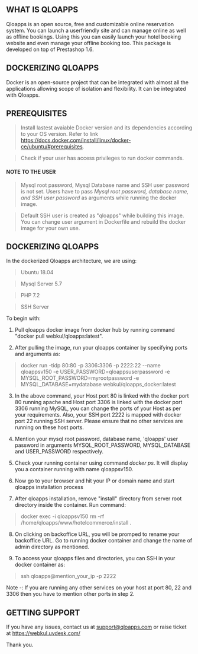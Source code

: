 ## WHAT IS QLOAPPS

Qloapps is an open source, free and customizable online reservation system. You can launch a userfriendly site and can manage online as well as offline bookings. Using this you can easily launch your hotel booking website and even manage your offline booking too. This package is developed on top of Prestashop 1.6.

## DOCKERIZING QLOAPPS

Docker is an open-source project that can be integrated with almost all the applications allowing scope of isolation and flexibility. It can be integrated with  Qloapps.

## PREREQUISITES

> Install lastest avaiable Docker version and its dependencies according to your OS version. Refer to link https://docs.docker.com/install/linux/docker-ce/ubuntu/#prerequisites. 

> Check if your user has access privileges to run docker commands.

#### NOTE TO THE USER

> Mysql root password, Mysql Database name and SSH user password is not set. Users have to pass *Mysql root password, database name, and SSH user password* as arguments while running the docker image.

> Default SSH user is created as "qloapps" while building this image. You can change user argument in Dockerfile and rebuild the docker image for your own use.

> 


## DOCKERIZING QLOAPPS

In the dockerized Qloapps architecture, we are using:

> Ubuntu 18.04

> Mysql Server 5.7

> PHP 7.2

> SSH Server

To begin with:

1. Pull qloapps docker image from docker hub by running command "docker pull webkul/qloapps:latest".

2. After pulling the image, run your qloapps container by specifying ports and arguments as: 

> docker run -tidp 80:80 -p 3306:3306 -p 2222:22 --name qloappsv150 -e USER_PASSWORD=qloappsuserpassword -e MYSQL_ROOT_PASSWORD=myrootpassword -e MYSQL_DATABASE=mydatabase webkul/qloapps_docker:latest

3. In the above command, your Host port 80 is linked with the docker port 80 running apache and Host port 3306 is linked with the docker port 3306 running MySQL, you can change the ports of your Host as per your requirements. Also, your SSH port 2222 is mapped with docker port 22 running SSH server. Please ensure that no other services are running on these host ports.

4. Mention your mysql root password, database name, 'qloapps' user password in arguments MYSQL_ROOT_PASSWORD, MYSQL_DATABASE and 
USER_PASSWORD respectively.

5. Check your running container using command *docker ps*. It will display you a container running with name qloappsv150.

6. Now go to your browser and hit your IP or domain name and start qloapps installation process

7. After qloapps installation, remove "install" directory from server root directory inside the container. Run command:

> docker exec -i qloappsv150 rm -rf /home/qloapps/www/hotelcommerce/install .

8. On clicking on backoffice URL, you will be promped to rename your backoffice URL. Go to running docker container and change the name of admin directory as mentioned.

9. To access your qloapps files and directories, you can SSH in your docker container as:

> ssh qloapps@mention_your_ip -p 2222

Note -: If you are running any other services on your host at port 80, 22 and 3306 then you have to mention other ports in step 2.

## GETTING SUPPORT

If you have any issues, contact us at support@qloapps.com or raise ticket at https://webkul.uvdesk.com/


Thank you.
